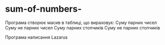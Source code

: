 # sum-of-numbers-

Програма створює  масив в таблиці, що вираховує:
Суму парних чисел
Суму не парних чисел
Суму парних стопчиків
Суму не парних стопчиків

Програма написання Lazarus 
